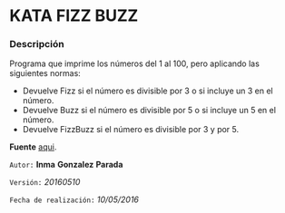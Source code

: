KATA FIZZ BUZZ
==============

### Descripción

Programa que imprime los números del 1 al 100, pero aplicando las siguientes normas:

- Devuelve Fizz si el número es divisible por 3 o si incluye un 3 en el número.
- Devuelve Buzz si el número es divisible por 5 o si incluye un 5 en el número.
- Devuelve FizzBuzz si el número es divisible por 3 y por 5.

**Fuente** [aqui](http://www.solveet.com/exercises/Kata-FizzBuzz/11).

`Autor:` **Inma** **Gonzalez** **Parada**

`Versión:` *20160510*

`Fecha de realización:` *10/05/2016*
